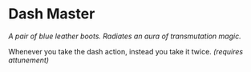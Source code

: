 # Dash Master

*A pair of blue leather boots. Radiates an aura of transmutation magic.*

Whenever you take the dash action, instead you take it twice. *(requires attunement)*
